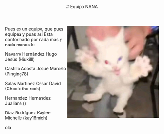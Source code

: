 <header>
# Equipo NANA
</header>

<img src=https://github.com/Choclotherock/Locura/blob/cd9da4e185746b8a8c22bd0f42da8f9c3d226a6a/gato%20loco.png alt=celebrate width=300 align=right>
Pues es un equipo, que pues equipea y puas asi
Esta conformado por nada mas y nada menos k:

Navarro Hernández Hugo Jesús (Hiukilll)

Castillo Acosta Josué Marcelo (Pinging78)

Salas Martinez Cesar David (Choclo the rock)

Hernandez Hernandez Jualiana ()

Díaz Rodríguez Kaylee Michelle (kay16mich)

<footer>
ola

</footer>
